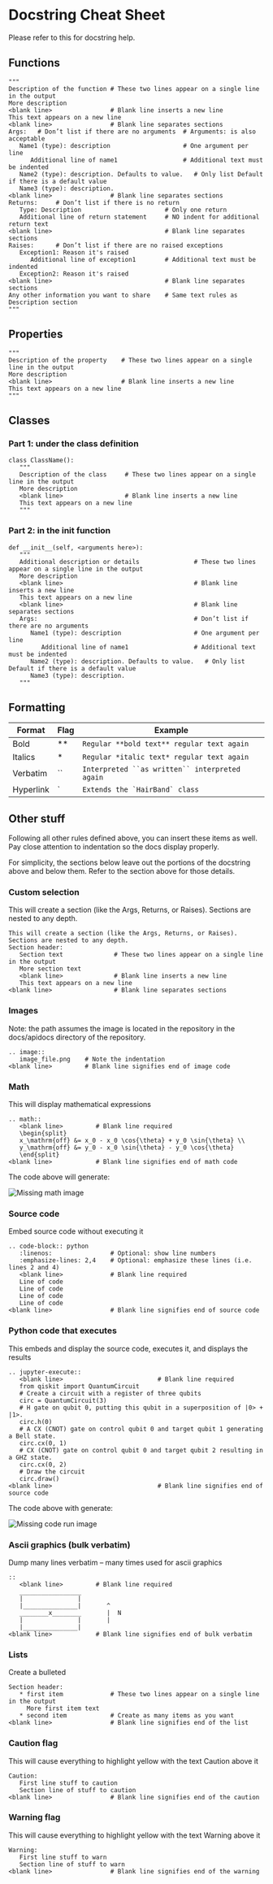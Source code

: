 # Docstring Cheat Sheet

Please refer to this for docstring help.

## Functions
```
""" 
Description of the function # These two lines appear on a single line in the output
More description
<blank line>                # Blank line inserts a new line
This text appears on a new line
<blank line>                # Blank line separates sections
Args:	# Don’t list if there are no arguments  # Arguments: is also acceptable
   Name1 (type): description                    # One argument per line
      Additional line of name1                  # Additional text must be indented
   Name2 (type): description. Defaults to value.   # Only list Default if there is a default value
   Name3 (type): description.
<blank line>                # Blank line separates sections
Returns:     # Don’t list if there is no return
   Type: Description                       # Only one return
   Additional line of return statement	   # NO indent for additional return text
<blank line>                               # Blank line separates sections
Raises:      # Don’t list if there are no raised exceptions
   Exception1: Reason it's raised
      Additional line of exception1        # Additional text must be indented
   Exception2: Reason it's raised
<blank line>                               # Blank line separates sections
Any other information you want to share    # Same text rules as Description section
"""
```

## Properties
```
""" 
Description of the property    # These two lines appear on a single line in the output
More description
<blank line>                   # Blank line inserts a new line
This text appears on a new line
"""
```

## Classes
### Part 1: under the class definition
```
class ClassName():
   """
   Description of the class     # These two lines appear on a single line in the output
   More description
   <blank line>                 # Blank line inserts a new line
   This text appears on a new line
   """
```

### Part 2: in the __init__ function
```
def __init__(self, <arguments here>):  
   """
   Additional description or details               # These two lines appear on a single line in the output
   More description
   <blank line>                                    # Blank line inserts a new line
   This text appears on a new line
   <blank line>                                    # Blank line separates sections
   Args:                                           # Don’t list if there are no arguments 
      Name1 (type): description                    # One argument per line
         Additional line of name1                  # Additional text must be indented
      Name2 (type): description. Defaults to value.   # Only list Default if there is a default value
      Name3 (type): description.
   """
```

## Formatting
| Format | Flag | Example |
| ------- | ------- | ------- |
| Bold | ** | `Regular **bold text** regular text again` |
| Italics | * | `Regular *italic text* regular text again` |
| Verbatim | `` | ```Interpreted ``as written`` interpreted again``` |
| Hyperlink | ` | ```Extends the `HairBand` class``` |

## Other stuff
Following all other rules defined above, you can insert these items as well.  Pay close attention to indentation so the docs display properly.

For simplicity, the sections below leave out the portions of the docstring above and below them.  Refer to the section above for those details.

### Custom selection
This will create a section (like the Args, Returns, or Raises).  Sections are nested to any depth.

```
This will create a section (like the Args, Returns, or Raises).  Sections are nested to any depth.
Section header:
   Section text              # These two lines appear on a single line in the output
   More section text
   <blank line>              # Blank line inserts a new line
   This text appears on a new line
<blank line>                 # Blank line separates sections
```

### Images
Note: the path assumes the image is located in the repository in the docs/apidocs directory of the repository.

```
.. image::
   image_file.png    # Note the indentation
<blank line>         # Blank line signifies end of image code
```

### Math
This will display mathematical expressions

```
.. math::
   <blank line>         # Blank line required
   \begin{split}
   x_\mathrm{off} &= x_0 - x_0 \cos{\theta} + y_0 \sin{\theta} \\
   y_\mathrm{off} &= y_0 - x_0 \sin{\theta} - y_0 \cos{\theta}
   \end{split}
<blank line>            # Blank line signifies end of math code
```

The code above will generate:

![Missing math image](https://github.com/Qiskit/qiskit-metal/blob/main/docs/images/math.jpg?raw=true "Math")

### Source code
Embed source code without executing it

```
.. code-block:: python
   :linenos:                # Optional: show line numbers
   :emphasize-lines: 2,4    # Optional: emphasize these lines (i.e. lines 2 and 4)
   <blank line>             # Blank line required
   Line of code
   Line of code
   Line of code
   Line of code
<blank line>                # Blank line signifies end of source code
```

### Python code that executes
This embeds and display the source code, executes it, and displays the results

```
.. jupyter-execute::
   <blank line>                          # Blank line required
   from qiskit import QuantumCircuit
   # Create a circuit with a register of three qubits
   circ = QuantumCircuit(3)
   # H gate on qubit 0, putting this qubit in a superposition of |0> + |1>.
   circ.h(0)
   # A CX (CNOT) gate on control qubit 0 and target qubit 1 generating a Bell state.
   circ.cx(0, 1)
   # CX (CNOT) gate on control qubit 0 and target qubit 2 resulting in a GHZ state.
   circ.cx(0, 2)
   # Draw the circuit
   circ.draw()
<blank line>                             # Blank line signifies end of source code
```

The code above with generate:

![Missing code run image](https://github.com/Qiskit/qiskit-metal/blob/main/docs/images/coderun.jpg?raw=true "Code run")

### Ascii graphics (bulk verbatim)
Dump many lines verbatim – many times used for ascii graphics

```
::
   <blank line>         # Blank line required
   _________________
   |               |
   |_______________|       ^
   ________x________       |  N
   |               |       |
   |_______________|
<blank line>            # Blank line signifies end of bulk verbatim
```

### Lists
Create a bulleted

```
Section header:
   * first item             # These two lines appear on a single line in the output
     More first item text
   * second item            # Create as many items as you want
<blank line>                # Blank line signifies end of the list
```

### Caution flag
This will cause everything to highlight yellow with the text Caution above it

```
Caution:
   First line stuff to caution
   Section line of stuff to caution
<blank line>                # Blank line signifies end of the caution
```

### Warning flag
This will cause everything to highlight yellow with the text Warning above it

```
Warning:
   First line stuff to warn
   Section line of stuff to warn
<blank line>                # Blank line signifies end of the warning

```

